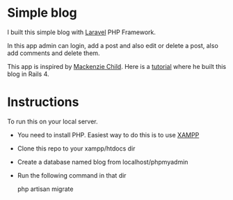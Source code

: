 # Simple blog

I built this simple blog with [Laravel](https://laravel.com/) PHP Framework.

In this app admin can login, add a post and also edit or delete a post, also add comments and delete them.

This app is inspired by [Mackenzie Child](https://github.com/mackenziechild). Here is a [tutorial](https://www.youtube.com/watch?v=BI_VnnOLSKY) where he built this blog in Rails 4.

# Instructions

To run this on your local server.
- You need to install PHP. Easiest way to do this is to use [XAMPP](https://www.apachefriends.org/index.html)
- Clone this repo to your xampp/htdocs dir
- Create a database named blog from localhost/phpmyadmin
- Run the following command in that dir

    php artisan migrate
